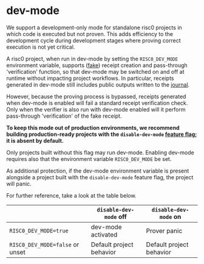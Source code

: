 # dev-mode

We support a development-only mode for standalone risc0 projects in which code
is executed but not proven. This adds efficiency to the development cycle during
development stages where proving correct execution is not yet critical.

A risc0 project, when run in dev-mode by setting the `RISC0_DEV_MODE`
environment variable, supports ([fake]) receipt creation and pass-through
'verification' function, so that dev-mode may be switched on and off at runtime
without impacting project workflows. In particular, receipts generated in
dev-mode still includes public outputs written to the [journal].

However, because the proving process is bypassed, receipts generated when
dev-mode is enabled will fail a standard receipt verification check. Only when
the verifier is also run with dev-mode enabled will it perform pass-through
'verification' of the fake receipt.

**To keep this mode out of production environments, we recommend building
production-ready projects with the `disable-dev-mode` [feature flag]; it is
absent by default.**

Only projects built without this flag may run dev-mode. Enabling dev-mode
requires also that the environment variable `RISC0_DEV_MODE` be set.

As additional protection, if the dev-mode environment variable is present
alongside a project built with the `disable-dev-mode` feature flag, the project
will panic.

For further reference, take a look at the table below.

|                                 | `disable-dev-mode` off   | `disable-dev-mode` on    |
| ------------------------------- | ------------------------ | ------------------------ |
| `RISC0_DEV_MODE=true`           | dev-mode activated       | Prover panic             |
| `RISC0_DEV_MODE=false` or unset | Default project behavior | Default project behavior |

[fake]: https://docs.rs/risc0-zkvm/1.1/risc0_zkvm/enum.InnerReceipt.html#variant.Fake
[feature flag]: https://github.com/risc0/risc0#feature-flags
[journal]: /terminology#journal
